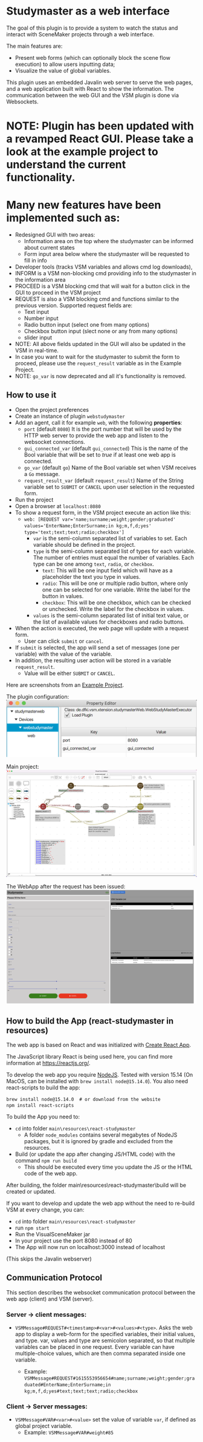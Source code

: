 # Studymaster as a web interface 

The goal of this plugin is to provide a system to watch the status and interact with SceneMaker projects through a web interface.

The main features are:

* Present web forms (which can optionally block the scene flow execution) to allow users inputting data;
* Visualize the value of global variables.

This plugin uses an embedded Javalin web server to serve the web pages, and 
a web application built with React to show the information.
The communication between the web GUI and the VSM plugin is done via Websockets.

# NOTE: Plugin has been updated with a revamped React GUI. Please take a look at the example project to understand the current functionality. 
# Many new features have been implemented such as:
* Redesigned GUI with two areas:
  * Information area on the top where the studymaster can be informed about current states
  * Form input area below where the studymaster will be requested to fill in info
* Developer tools (tracks VSM variables and allows cmd log downloads), 
* INFORM is a VSM non-blocking cmd providing info to the studymaster in the information area
* PROCEED is a VSM blocking cmd that will wait for a button click in the GUI to proceed in the VSM project
* REQUEST is also a VSM blocking cmd and functions similar to the previous version. Supported request fields are: 
  * Text input
  * Number input
  * Radio button input (select one from many options)
  * Checkbox button input (slect none or any from many options)
  * slider input 
* NOTE: All above fields updated in the GUI will also be updated in the VSM in real-time.
* In case you want to wait for the studymaster to submit the form to proceed, please use the `request_result` variable as in the Example Project.
* NOTE: `go_var` is now deprecated and all it's functionality is removed.

## How to use it

* Open the project preferences
* Create an instance of plugin `webstudymaster`
* Add an agent, call it for example `web`, with the following **properties**:
  * `port` (default `8080`) It is the port number that will be used by the HTTP web server to provide the web app and listen to the websocket connections.
  * `gui_connected_var` (default `gui_connected`) This is the name of the Bool variable that will be set to _true_ if at least one web app is connected.
  * `go_var` (default `go`) Name of the Bool variable set when VSM receives a `Go` message.
  * `request_result_var` (default `request_result`) Name of the String variable set to `SUBMIT` or `CANCEL` upon user selection in the requested form.
* Run the project
* Open a browser at `localhost:8080`
* To show a request form, in the VSM project execute an action like this:
    * `web: [REQUEST var='name;surname;weight;gender;graduated' values='EnterName;EnterSurname;in kg;m,f,d;yes' type='text;text;text;radio;checkbox']`
      * `var` is the semi-column separated list of variables to set. Each variable should be defined in the project.
      * `type` is the semi-column separated list of types for each variable. The number of entries must equal the number of variables. Each type can be one among `text`, `radio`, or `checkbox`.
        * `text`: This will be one input field which will have as a placeholder the text you type in values.
        * `radio`: This will be one or multiple radio button, where only one can be selected for one variable. Write the label for the button in values.
        * `checkbox`: This will be one checkbox, which can be checked or unchecked. Write the label for the checkbox in values.
      * `values` is the semi-column separated list of initial text value, or the list of available values for checkboxes and radio buttons.
* When the action is executed, the web page will update with a request form.
  * User can click `submit` or `cancel`.
* If `submit` is selected, the app will send a set of messages (one per variable) with the value of the variable.
* In addition, the resulting user action will be stored in a variable `request_result`.
  * Value will be either `SUBMIT` or `CANCEL`.

Here are screenshots from an [Example Project](ExampleProject).

The plugin configuration:
![Example project](ExampleProject/screenshot-config.png)

Main project:
![Example project](ExampleProject/screenshot-main.png)

The WebApp after the request has been issued:
![Example project](ExampleProject/screenshot-webgui.png)

## How to build the App (react-studymaster in resources)

The web app is based on React and was initialized with [Create React App](https://github.com/facebook/create-react-app).

The JavaScript library React is being used here, you can find more information at <https://reactjs.org/>.

To develop the web app you require [NodeJS](https://nodejs.org/). Tested with version 15.14 
(On MacOS, can be installed with `brew install node@15.14.0`).
You also need react-scripts to build the app:

    brew install node@15.14.0  # or download from the website
    npm install react-scripts

To build the App you need to:

* `cd` into folder `main\resources\react-studymaster`
  * A folder `node_modules` contains several megabytes of NodeJS packages, but it is ignored by gradle and excluded from the resources.
* Build (or update the app after changing JS/HTML code) with the command `npm run build`
  * This should be executed every time you update the JS or the HTML code of the web app.

After building, the folder main\resources\react-studymaster\build will be created or updated.

If you want to develop and update the web app without the need to re-build VSM at every change, you can:

* `cd` into folder `main\resources\react-studymaster`
* run `npm start`
* Run the VisualSceneMaker jar
* In your project use the port 8080 instead of 80
* The App will now run on localhost:3000 instead of localhost

(This skips the Javalin webserver)


## Communication Protocol

This section describes the websocket communication protocol between the web app (client) and VSM (server).

### Server -> client messages:

* `VSMMessage#REQUEST#<timestamp>#<var>#<values>#<type>`.
   Asks the web app to display a web-form for the specified variables, their initial values, and type.
   var, values and type are semicolon separated, so that multiple variables can be placed in one request. 
   Every variable can have multiple-choice values, which are then comma separated inside one variable.

  * Example: `VSMMessage#REQUEST#1615553956654#name;surname;weight;gender;graduated#EnterName;EnterSurname;in kg;m,f,d;yes#text;text;text;radio;checkbox`

### Client -> Server messages:

* `VSMMessage#VAR#<var>#<value>` set the value of variable `var`, if defined as global project variable.
  * Example: `VSMMessage#VAR#weight#85`

